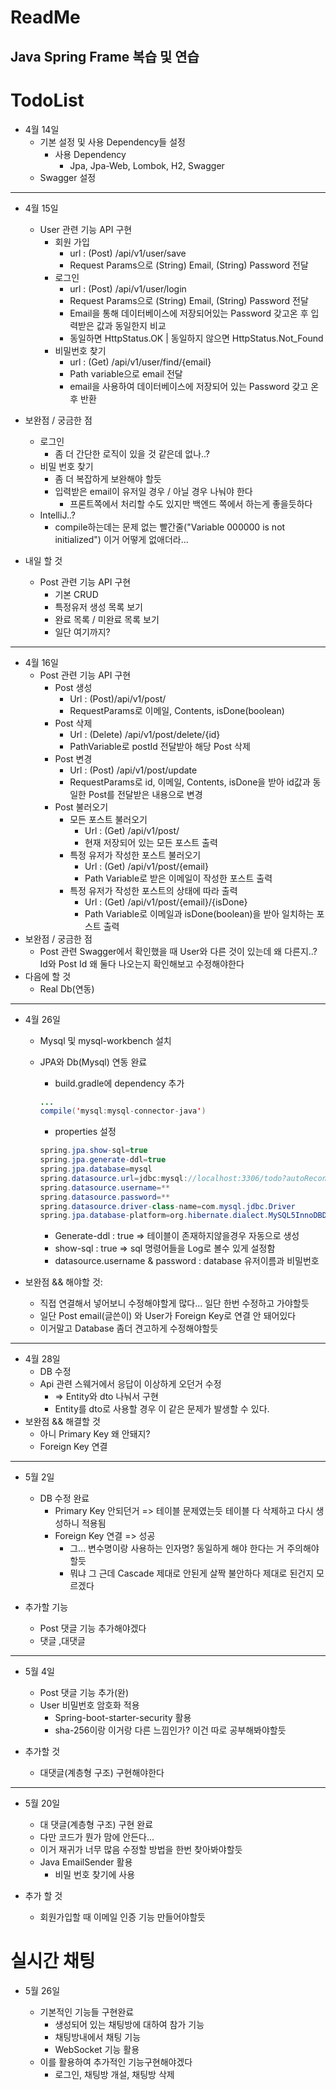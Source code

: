 # ReadMe

## Java Spring Frame 복습 및 연습

# TodoList

* 4월 14일
  * 기본 설정 및 사용 Dependency들 설정
    * 사용 Dependency
      * Jpa, Jpa-Web, Lombok, H2, Swagger
  * Swagger 설정

---

* 4월 15일
  * User 관련 기능 API 구현
    * 회원 가입
      * url : (Post) /api/v1/user/save
      * Request Params으로 (String) Email, (String) Password 전달
    * 로그인
      * url : (Post) /api/v1/user/login
      * Request Params으로 (String) Email, (String) Password 전달
      * Email을 통해 데이터베이스에 저장되어있는 Password 갖고온 후 입력받은 값과 동일한지 비교
      * 동일하면 HttpStatus.OK | 동일하지 않으면 HttpStatus.Not_Found
    * 비밀번호 찾기
      * url : (Get) /api/v1/user/find/{email}
      * Path variable으로 email 전달
      * email을 사용하여 데이터베이스에 저장되어 있는 Password 갖고 온후 반환



* 보완점 / 궁금한 점
  * 로그인
    * 좀 더 간단한 로직이 있을 것 같은데 없나..?
  * 비밀 번호 찾기
    * 좀 더 복잡하게 보완해야 할듯
    * 입력받은 email이 유저일 경우 / 아닐 경우 나눠야 한다
      * 프론트쪽에서 처리할 수도 있지만 백엔드 쪽에서 하는게 좋을듯하다
  * IntelliJ..?
    * compile하는데는 문제 없는 빨간줄("Variable 000000 is not initialized") 이거 어떻게 없애더라...
* 내일 할 것
  * Post 관련 기능 API 구현
    * 기본 CRUD
    * 특정유저 생성 목록 보기
    * 완료 목록 / 미완료 목록 보기
    * 일단 여기까지?

----



* 4월 16일
  * Post 관련 기능 API 구현
    * Post 생성
      * Url : (Post)/api/v1/post/
      * RequestParams로 이메일, Contents, isDone(boolean)
    * Post 삭제
      * Url : (Delete) /api/v1/post/delete/{id}
      * PathVariable로 postId 전달받아 해당 Post 삭제
    * Post 변경
      * Url : (Post) /api/v1/post/update
      * RequestParams로 id, 이메일, Contents, isDone을 받아 id값과 동일한 Post를 전달받은 내용으로 변경
    * Post 불러오기
      * 모든 포스트 불러오기
        * Url : (Get) /api/v1/post/
        * 현재 저장되어 있는 모든 포스트 출력
      * 특정 유저가 작성한 포스트 불러오기
        * Url : (Get) /api/v1/post/{email}
        * Path Variable로 받은 이메일이 작성한 포스트 출력
      * 특정 유저가 작성한 포스트의 상태에 따라 출력
        * Url : (Get) /api/v1/post/{email}/{isDone}
        * Path Variable로 이메일과 isDone(boolean)을 받아 일치하는 포스트 출력
* 보완점 / 궁금한 점
  * Post 관련 Swagger에서 확인했을 때 User와 다른 것이 있는데 왜 다른지..? Id와 Post Id 왜 둘다 나오는지 확인해보고 수정해야한다
* 다음에 할 것
  * Real Db(연동)

---

* 4월 26일

  * Mysql 및 mysql-workbench 설치

  * JPA와 Db(Mysql) 연동 완료

    * build.gradle에 dependency 추가

    ~~~Java
    ...	
    compile('mysql:mysql-connector-java')
    ~~~

    

    * properties 설정

    ~~~Java
    spring.jpa.show-sql=true
    spring.jpa.generate-ddl=true
    spring.jpa.database=mysql
    spring.datasource.url=jdbc:mysql://localhost:3306/todo?autoReconnect=true&useSSL=true&serverTimezone=Asia/Seoul
    spring.datasource.username=**
    spring.datasource.password=**
    spring.datasource.driver-class-name=com.mysql.jdbc.Driver
    spring.jpa.database-platform=org.hibernate.dialect.MySQL5InnoDBDialect
    
    ~~~

    * Generate-ddl : true => 테이블이 존재하지않을경우 자동으로 생성
    * show-sql : true => sql  명령어들을 Log로 볼수 있게 설정함
    * datasource.username & password : database 유저이름과 비밀번호

* 보완점 && 해야할 것:

  * 직접 연결해서 넣어보니 수정해야할게 많다... 일단 한번 수정하고 가야할듯
  * 일단 Post email(글쓴이) 와 User가 Foreign Key로 연결 안 돼어있다
  * 이거말고 Database 좀더 견고하게 수정해야할듯

  

---

* 4월 28일
  * DB 수정
  * Api 관련 스웨거에서 응답이 이상하게 오던거 수정
    * => Entity와 dto 나눠서 구현
    * Entity를 dto로 사용할 경우 이 같은 문제가 발생할 수 있다.
* 보완점 && 해결할 것
  * 아니 Primary Key 왜 안돼지?
  * Foreign Key 연결

---

* 5월 2일

  * DB 수정 완료
    * Primary Key 안되던거 => 테이블 문제였는듯 테이블 다 삭제하고 다시 생성하니 적용됨
    * Foreign Key 연결 => 성공
      * 그... 변수명이랑 사용하는 인자명? 동일하게 해야 한다는 거 주의해야할듯
      * 뭐냐 그 근데 Cascade 제대로 안된게 살짝 불안하다 제대로 된건지 모르겠다

* 추가할 기능

  * Post 댓글 기능 추가해야겠다
  * 댓글 ,대댓글

  

---

* 5월 4일

  * Post 댓글 기능 추가(완)
  * User 비밀번호 암호화 적용
    * Spring-boot-starter-security 활용
    * sha-256이랑 이거랑 다른 느낌인가? 이건 따로 공부해봐야할듯

* 추가할 것

  * 대댓글(계층형 구조) 구현해야한다

  

---

* 5월 20일

  * 대 댓글(계층형 구조) 구현 완료
  * 다만 코드가 뭔가 맘에 안든다...
  * 이거 재귀가 너무 많음 수정할 방법을 한번 찾아봐야할듯
  * Java EmailSender 활용
    * 비밀 번호 찾기에 사용

* 추가 할 것

  * 회원가입할 때 이메일 인증 기능 만들어야할듯

  

# 실시간 채팅 

* 5월 26일

  * 기본적인 기능들 구현완료
    * 생성되어 있는 채팅방에 대하여 참가 기능
    * 채팅방내에서 채팅 기능
    * WebSocket 기능 활용
  * 이를 활용하여 추가적인 기능구현해야겠다
    * 로그인, 채팅방 개설, 채팅방 삭제

  

